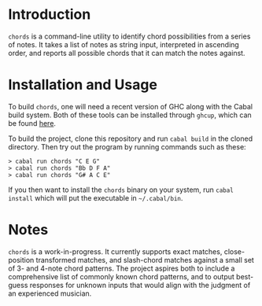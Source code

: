# Introduction

`chords` is a command-line utility to identify chord possibilities from a series
of notes. It takes a list of notes as string input, interpreted in
ascending order, and reports all possible chords that it can match the notes
against.

# Installation and Usage

To build `chords`, one will need a recent version of GHC along with the Cabal
build system. Both of these tools can be installed through `ghcup`, which can be
found [here](https://www.haskell.org/ghcup/).

To build the project, clone this repository and run `cabal build` in the cloned
directory. Then try out the program by running commands such as these:

```
> cabal run chords "C E G"
> cabal run chords "Bb D F A"
> cabal run chords "G# A C E"
```

If you then want to install the `chords` binary on your system, run `cabal
install` which will put the executable in `~/.cabal/bin`.

# Notes

`chords` is a work-in-progress. It currently supports exact matches,
close-position transformed matches, and slash-chord matches against a small set
of 3- and 4-note chord patterns. The project aspires both to include a
comprehensive list of commonly known chord patterns, and to output best-guess
responses for unknown inputs that would align with the judgment of an
experienced musician.
